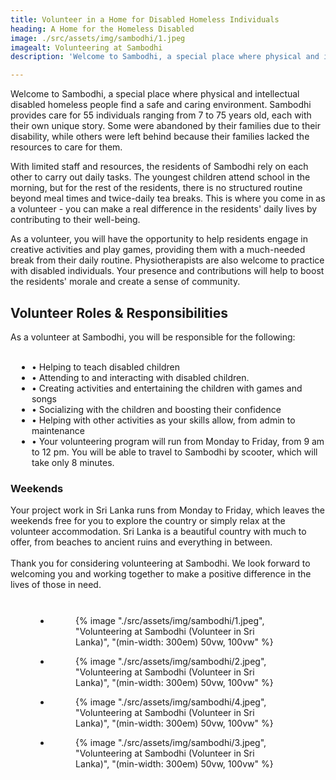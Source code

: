 ```yaml
---
title: Volunteer in a Home for Disabled Homeless Individuals
heading: A Home for the Homeless Disabled
image: ./src/assets/img/sambodhi/1.jpeg
imagealt: Volunteering at Sambodhi
description: 'Welcome to Sambodhi, a special place where physical and intellectual disabled homeless people find a safe and caring environment... '

---
```


<section id="Overview">

Welcome to Sambodhi, a special place where physical and intellectual disabled homeless people find a safe and caring environment. Sambodhi provides care for 55 individuals ranging from 7 to 75 years old, each with their own unique story. Some were abandoned by their families due to their disability, while others were left behind because their families lacked the resources to care for them.

With limited staff and resources, the residents of Sambodhi rely on each other to carry out daily tasks. The youngest children attend school in the morning, but for the rest of the residents, there is no structured routine beyond meal times and twice-daily tea breaks. This is where you come in as a volunteer - you can make a real difference in the residents' daily lives by contributing to their well-being.

As a volunteer, you will have the opportunity to help residents engage in creative activities and play games, providing them with a much-needed break from their daily routine. Physiotherapists are also welcome to practice with disabled individuals. Your presence and contributions will help to boost the residents' morale and create a sense of community.
</section>
<section id="responsibilities">
<h2 class="h2 section-title " >Volunteer Roles & Responsibilities</h2>
	 As a volunteer at Sambodhi, you will be responsible for the following: 
   <br>
   <br>
	<ul class="section-text" style="margin-left: 2%;">
          <li>• Helping to teach disabled children</li>
          <li>• Attending to and interacting with disabled children.</li>
          <li>• Creating activities and entertaining the children with games and songs</li>
          <li>• Socializing with the children and boosting their confidence</li>
          <li>• Helping with other activities as your skills allow, from admin to maintenance</li>
          <li>• Your volunteering program will run from Monday to Friday, from 9 am to 12 pm. You will be able to travel to Sambodhi by scooter, which will take only 8 minutes.</li>
        </ul>
	
</section>

<h3 class="h3 section-title " >Weekends</h3>
Your project work in Sri Lanka runs from Monday to Friday, which leaves the weekends free for you to explore the country or simply relax at the volunteer accommodation. Sri Lanka is a beautiful country with much to offer, from beaches to ancient ruins and everything in between.
   <br>
   <br>
Thank you for considering volunteering at Sambodhi. We look forward to welcoming you and working together to make a positive difference in the lives of those in need.

<br>

<section id="Gallery">
<ul class="gallery-list" style="
    margin: 8%;
">

<li class="gallery-item">
  <figure class="gallery-image">
    {% image "./src/assets/img/sambodhi/1.jpeg", "Volunteering at Sambodhi (Volunteer in Sri Lanka)", "(min-width: 300em) 50vw, 100vw" %}
  </figure>
</li>

<li class="gallery-item">
  <figure class="gallery-image">
    {% image "./src/assets/img/sambodhi/2.jpeg", "Volunteering at Sambodhi (Volunteer in Sri Lanka)", "(min-width: 300em) 50vw, 100vw" %}
  </figure>
</li>

<li class="gallery-item" style="grid-area: unset;">
  <figure class="gallery-image">
    {% image "./src/assets/img/sambodhi/4.jpeg", "Volunteering at Sambodhi (Volunteer in Sri Lanka)", "(min-width: 300em) 50vw, 100vw" %}
  </figure>
</li>

<li class="gallery-item" style="grid-area: 1 / 1 / 4 / 3;">
  <figure class="gallery-image">
    {% image "./src/assets/img/sambodhi/3.jpeg", "Volunteering at Sambodhi (Volunteer in Sri Lanka)", "(min-width: 300em) 50vw, 100vw" %}
  </figure>
</li>

</ul>
</section>